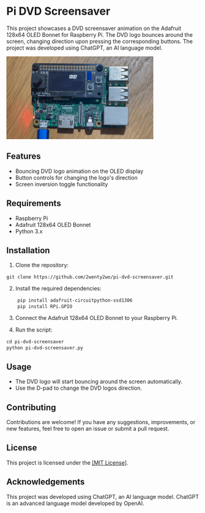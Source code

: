 # Pi DVD Screensaver

This project showcases a DVD screensaver animation on the Adafruit 128x64 OLED Bonnet for Raspberry Pi. The DVD logo bounces around the screen, changing direction upon pressing the corresponding buttons. The project was developed using ChatGPT, an AI language model.

![DVD Screensaver](pi-dvd-screensaver.gif)

## Features

- Bouncing DVD logo animation on the OLED display
- Button controls for changing the logo's direction
- Screen inversion toggle functionality

## Requirements

- Raspberry Pi
- Adafruit 128x64 OLED Bonnet
- Python 3.x

## Installation

1. Clone the repository:
```shell
git clone https://github.com/2wenty2wo/pi-dvd-screensaver.git
```

2. Install the required dependencies:
```shell
    pip install adafruit-circuitpython-ssd1306
    pip install RPi.GPIO
```

3. Connect the Adafruit 128x64 OLED Bonnet to your Raspberry Pi.

4. Run the script:
```shell
cd pi-dvd-screensaver
python pi-dvd-screensaver.py
```

## Usage

- The DVD logo will start bouncing around the screen automatically.
- Use the D-pad to change the DVD logos direction.

## Contributing

Contributions are welcome! If you have any suggestions, improvements, or new features, feel free to open an issue or submit a pull request.

## License

This project is licensed under the [[MIT License]](https://github.com/2wenty2wo/pi-dvd-screensaver/blob/main/LICENSE "[MIT License]").

## Acknowledgements

This project was developed using ChatGPT, an AI language model. ChatGPT is an advanced language model developed by OpenAI.
